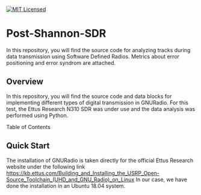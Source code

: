 [![MIT Licensed](https://img.shields.io/github/license/jracevedob/Post-Shannon-SDR)](https://github.com/jracevedob/Post-Shannon-SDR/blob/main/LICENSE)

# Post-Shannon-SDR



In this repository, you will find the source code for analyzing tracks during data transmission using Software Defined Radios. Metrics about error positioning and error syndrom are attached.

## Overview

In this repository, you will find the source code and data blocks for implementing different types of digital transmission in GNURadio.
For this test, the Ettus Research N310 SDR was under use and the data analysis was performed using Python.

Table of Contents
## Quick Start

The installation of GNURadio is taken directly for the official Ettus Research website under the following link
https://kb.ettus.com/Building_and_Installing_the_USRP_Open-Source_Toolchain_(UHD_and_GNU_Radio)_on_Linux
In our case, we have done the installation in an Ubuntu 18.04 system.

